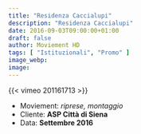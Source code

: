 ```yaml
---
title: "Residenza Caccialupi"
description: "Residenza Caccialupi"
date: 2016-09-03T09:00:00+01:00
draft: false
author: Moviement HD
tags: [ "Istituzionali", "Promo" ]
image_webp:
image:
---
```


{{< vimeo 201161713 >}}
<br>

- Moviement: *riprese, montaggio*
- Cliente: **ASP Città di Siena**
- Data: **Settembre 2016**
